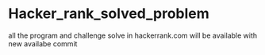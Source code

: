 # Hacker_rank_solved_problem
all the program and challenge solve in hackerrank.com will be available with new availabe commit
